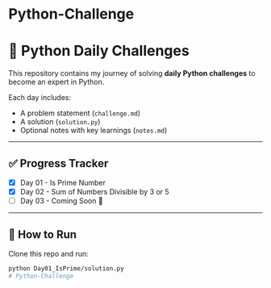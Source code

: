 # Python-Challenge
# 🐍 Python Daily Challenges

This repository contains my journey of solving **daily Python challenges** to become an expert in Python.  

Each day includes:
- A problem statement (`challenge.md`)
- A solution (`solution.py`)
- Optional notes with key learnings (`notes.md`)

---

## ✅ Progress Tracker
- [x] Day 01 - Is Prime Number
- [x] Day 02 - Sum of Numbers Divisible by 3 or 5
- [ ] Day 03 - Coming Soon 🚀

---

## 🚀 How to Run
Clone this repo and run: 
```bash
python Day01_IsPrime/solution.py
#   P y t h o n - C h a l l e n g e  
 